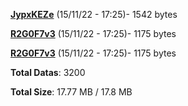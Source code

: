 [**JypxKEZe**](/data/JypxKEZe.txt) (15/11/22 - 17:25)- 1542 bytes

[**R2G0F7v3**](/data/R2G0F7v3.txt) (15/11/22 - 17:25)- 1175 bytes

[**R2G0F7v3**](/data/R2G0F7v3.txt) (15/11/22 - 17:25)- 1175 bytes

**Total Datas**: 3200

**Total Size**: 17.77 MB / 17.8 MB